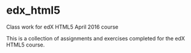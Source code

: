 # edx_html5
Class work for edX HTML5 April 2016 course

This is a collection of assignments and exercises completed for the edX HTML5 course.

